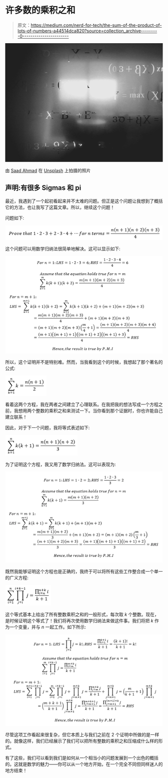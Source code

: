 # 许多数的乘积之和

> 原文：<https://medium.com/nerd-for-tech/the-sum-of-the-product-of-lots-of-numbers-a44514dca820?source=collection_archive---------0----------------------->

![](img/4ffce952d8824577df818ca8fc7d94bd.png)

由 [Saad Ahmad](https://unsplash.com/@saadahmad_umn?utm_source=medium&utm_medium=referral) 在 [Unsplash](https://unsplash.com?utm_source=medium&utm_medium=referral) 上拍摄的照片

## 声明:有很多 Sigmas 和 pi

最近，我遇到了一个起初看起来并不太难的问题。但正是这个问题让我想到了概括它的方法，也让我写了这篇文章。所以，继续这个问题！

问题如下:

![](img/10ca18c7c62c5632344b890761b5218c.png)

这个问题可以用数学归纳法很简单地解决。这可以显示如下:

![](img/5d457856eeede0993d08c937a067af41.png)

所以，这个证明并不是特别难。然而，当我看到这个的时候，我想起了那个著名的公式:

![](img/fd86ac8ee18d751f0b3952e698b1ef4f.png)

看着这两个方程，我在两者之间建立了心理联系。在我把我的想法写成一个方程之前，我想用两个整数的乘积之和来测试一下。当你看到那个证据时，你也许能自己建立联系！

因此，对于下一个问题，我将等式表述如下:

![](img/d3f8d749feaf93f543cdebf5438e32d7.png)

为了证明这个方程，我又用了数学归纳法。这可以表现为:

![](img/3330c0897a9cf1cf6ca8393ac161f458.png)

既然我能够证明这个方程也是正确的，我终于可以将所有这些工作整合成一个单一的广义方程:

![](img/a884ac685a1d018c5492fb62b21193ce.png)

这个等式基本上给出了所有整数乘积之和的一般形式，每次取 *k* 个整数。现在，是时候证明这个等式了！我们将再次使用数学归纳法来做这件事。我们将把 *k* 作为一个变量，并与 *n* 一起工作。如下所示:

![](img/3752813b65037d4874903b82ad5c2c28.png)

尽管这项工作看起来很复杂，但它本质上与我们之前在 2 个证明中所做的是一样的。就像这样，我们已经展示了我们可以把所有整数的乘积之和压缩成什么样的形式。

有了这些，我们可以看到我们是如何从一个相当小的问题发展到一个出色的概括的。这就是数学的魅力——你可以从一个地方开始，在一个完全不同但同样迷人的地方结束！